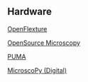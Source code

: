 ## Hardware

[OpenFlexture](https://openflexure.org/projects/microscope/)

[OpenSource Microscopy](https://nanoimaging.de/opensource-microscopy/)

[PUMA](https://github.com/TadPath/PUMA)

[MicroscoPy (Digital)](https://github.com/IBM/MicroscoPy)
